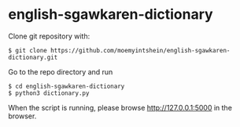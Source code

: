 # english-sgawkaren-dictionary

Clone git repository with:
```
$ git clone https://github.com/moemyintshein/english-sgawkaren-dictionary.git
```

Go to the repo directory and run 
```
$ cd english-sgawkaren-dictionary
$ python3 dictionary.py
```

When the script is running, please browse http://127.0.0.1:5000 in the browser.
